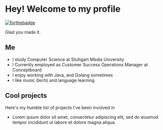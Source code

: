 # Hey! Welcome to my profile
[![forthebadge](https://forthebadge.com/images/featured/featured-made-with-crayons.svg)](https://forthebadge.com) 

Glad you made it.

## Me
- I study Computer Science at Stuttgart Media University
- I Currently employed as Customer Success Operations Manager at Conceptboard
- I enjoy working with Java, and Golang sometimes
- I like music (tech) and language learning

## Cool projects
Here's my humble list of projects I've been involved in
- Lorem ipsum dolor sit amet, consectetur adipiscing elit, sed do eiusmod tempor incididunt ut labore et dolore magna aliqua.
